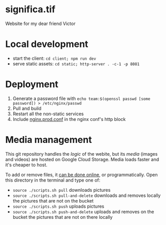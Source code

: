 # significa.tif

Website for my dear friend Victor

# Local development

- start the client: `cd client; npm run dev`
- serve static assets: `cd static; http-server . -c-1 -p 8081`

# Deployment

1. Generate a password file with `echo team:$(openssl passwd [some password]) > /etc/nginx/passwd`
2. Pull and build
3. Restart all the non-static services
4. Include [nginx.prod.conf](./nginx.prod.conf) in the nginx conf's http block

# Media management

This git repository handles the *logic* of the webite, but its *media* (images and videos) are hosted on Google Cloud Storage. Media loads faster and it's cheaper to host.

To add or remove files, it [can be done online](https://console.cloud.google.com/storage/browser/significatif;tab=objects?project=nino-filiu), or programmatically. Open this directory in the terminal and type one of:

- `source ./scripts.sh pull` downloads pictures
- `source ./scripts.sh pull-and-delete` downloads and removes locally the pictures that are not on the bucket
- `source ./scripts.sh push` uploads pictures
- `source ./scripts.sh push-and-delete` uploads and removes on the bucket the pictures that are not on there locally
